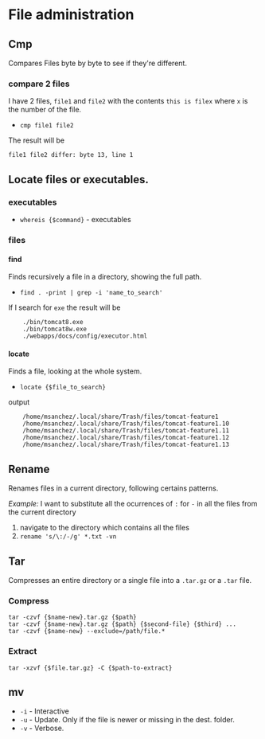 # File administration
## Cmp
Compares Files byte by byte to see if they're different.

### compare 2 files
I have 2 files, `file1` and `file2` with the contents `this is filex` where `x` is the number of the file.

* `cmp file1 file2`

The result will be
```
file1 file2 differ: byte 13, line 1
```

## Locate files or executables.

### executables
* `whereis {$command}` - executables

### files
#### find
Finds recursively a file in a directory, showing the full path.

* `find . -print | grep -i 'name_to_search'`

If I search for `exe` the result will be

		./bin/tomcat8.exe
		./bin/tomcat8w.exe
		./webapps/docs/config/executor.html

#### locate
Finds a file, looking at the whole system.

* `locate {$file_to_search}`

output

		/home/msanchez/.local/share/Trash/files/tomcat-feature1
		/home/msanchez/.local/share/Trash/files/tomcat-feature1.10
		/home/msanchez/.local/share/Trash/files/tomcat-feature1.11
		/home/msanchez/.local/share/Trash/files/tomcat-feature1.12
		/home/msanchez/.local/share/Trash/files/tomcat-feature1.13


## Rename
Renames files in a current directory, following certains patterns.  

_Example:_ I want to substitute all the ocurrences of `:` for `-` in all the files from the current directory

1. navigate to the directory which contains all the files
2. `rename 's/\:/-/g' *.txt -vn`

## Tar
Compresses an entire directory or a single file into a `.tar.gz` or a `.tar` file.

### Compress
	tar -czvf {$name-new}.tar.gz {$path}
	tar -czvf {$name-new}.tar.gz {$path} {$second-file} {$third} ...
	tar -czvf {$name-new} --exclude=/path/file.*

### Extract
	tar -xzvf {$file.tar.gz} -C {$path-to-extract}

## mv
* `-i` - Interactive
* `-u` - Update. Only if the file is newer or missing in the dest. folder.
* `-v` - Verbose.
